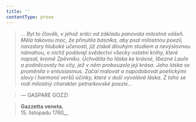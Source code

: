 ```yaml
---
title: ''
contentType: prose
---
```


<section>

> 

> 

> 

> _… Byl to člověk, v jehož srdci od základu panovala milostná vášeň. Měla takovou moc, že přinutila básníka, aby psal milostnou poezii, navzdory hluboké učenosti, již získal dlouhým studiem a nevýslovnou námahou, o nichž podávají svědectví všecky ostatní knihy, které napsal, kromě Zpěvníku. Uchvátila ho láska ke krásné, líbezné Lauře a podněcovaly ho city, jež v něm probouzela její krása. Jeho láska se proměnila v entu­siasmus. Začal malovat a napodobovat poetickými slovy i harmonií veršů účinky, které v duši vyvolává láska. Z toho se rodí milostný charakter petrarkovské poezie…_

> — GASPARE GOZZI

> __Gazzetta veneta__,  
> 15\. listopadu 1760__

</section>
